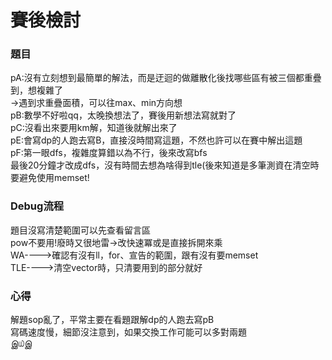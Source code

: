 # 賽後檢討

### 題目
pA:沒有立刻想到最簡單的解法，而是迂迴的做離散化後找哪些區有被三個都重疊到，想複雜了<br>
->遇到求重疊面積，可以往max、min方向想<br>
pB:數學不好啦qq，太晚換想法了，賽後用新想法寫就對了<br>
pC:沒看出來要用km解，知道後就解出來了<br>
pE:會寫dp的人跑去寫B，直接沒時間寫這題，不然也許可以在賽中解出這題<br>
pF:第一眼dfs，複雜度算錯以為不行，後來改寫bfs<br>
最後20分鐘才改成dfs，沒有時間去想為啥得到tle(後來知道是多筆測資在清空時要避免使用memset!<br>

### Debug流程
題目沒寫清楚範圍可以先查看留言區<br>
pow不要用!廢時又很地雷->改快速冪或是直接拆開來乘<br>
WA---->確認有沒有ll，for、宣告的範圍，跟有沒有要memset<br>
TLE---->清空vector時，只清要用到的部分就好<br>

### 心得
解題sop亂了，平常主要在看題跟解dp的人跑去寫pB<br>
寫碼速度慢，細節沒注意到，如果交換工作可能可以多對兩題<br>
இ௰இ
